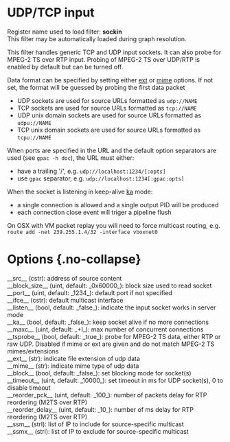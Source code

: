<!-- automatically generated - do not edit, patch gpac/applications/gpac/gpac.c -->

# UDP/TCP input  
  
Register name used to load filter: __sockin__  
This filter may be automatically loaded during graph resolution.  
  
This filter handles generic TCP and UDP input sockets. It can also probe for MPEG-2 TS over RTP input. Probing of MPEG-2 TS over UDP/RTP is enabled by default but can be turned off.  
  
Data format can be specified by setting either [ext](#ext) or [mime](#mime) options. If not set, the format will be guessed by probing the first data packet  
  

- UDP sockets are used for source URLs formatted as `udp://NAME`  
- TCP sockets are used for source URLs formatted as `tcp://NAME`  
- UDP unix domain sockets are used for source URLs formatted as `udpu://NAME`  
- TCP unix domain sockets are used for source URLs formatted as `tcpu://NAME`  

  
When ports are specified in the URL and the default option separators are used (see `gpac -h doc`), the URL must either:  

- have a trailing '/', e.g. `udp://localhost:1234/[:opts]`  
- use `gpac` separator, e.g. `udp://localhost:1234[:gpac:opts]`  

  
When the socket is listening in keep-alive [ka](#ka) mode:  

- a single connection is allowed and a single output PID will be produced  
- each connection close event will triger a pipeline flush  

  
On OSX with VM packet replay you will need to force multicast routing, e.g. `route add -net 239.255.1.4/32 -interface vboxnet0`  
  

# Options  {.no-collapse}  
  
<div markdown class="option">  
<a id="src" data-level="basic">__src__</a> (cstr): address of source content  
</div>  
<div markdown class="option">  
<a id="block_size">__block_size__</a> (uint, default: _0x60000_): block size used to read socket  
</div>  
<div markdown class="option">  
<a id="port" data-level="basic">__port__</a> (uint, default: _1234_): default port if not specified  
</div>  
<div markdown class="option">  
<a id="ifce">__ifce__</a> (cstr): default multicast interface  
</div>  
<div markdown class="option">  
<a id="listen" data-level="basic">__listen__</a> (bool, default: _false_): indicate the input socket works in server mode  
</div>  
<div markdown class="option">  
<a id="ka">__ka__</a> (bool, default: _false_): keep socket alive if no more connections  
</div>  
<div markdown class="option">  
<a id="maxc" data-level="basic">__maxc__</a> (uint, default: _+I_): max number of concurrent connections  
</div>  
<div markdown class="option">  
<a id="tsprobe">__tsprobe__</a> (bool, default: _true_): probe for MPEG-2 TS data, either RTP or raw UDP. Disabled if mime or ext are given and do not match MPEG-2 TS mimes/extensions  
</div>  
<div markdown class="option">  
<a id="ext" data-level="basic">__ext__</a> (str): indicate file extension of udp data  
</div>  
<div markdown class="option">  
<a id="mime" data-level="basic">__mime__</a> (str): indicate mime type of udp data  
</div>  
<div markdown class="option">  
<a id="block">__block__</a> (bool, default: _false_): set blocking mode for socket(s)  
</div>  
<div markdown class="option">  
<a id="timeout">__timeout__</a> (uint, default: _10000_): set timeout in ms for UDP socket(s), 0 to disable timeout  
</div>  
<div markdown class="option">  
<a id="reorder_pck">__reorder_pck__</a> (uint, default: _100_): number of packets delay for RTP reordering (M2TS over RTP)   
</div>  
<div markdown class="option">  
<a id="reorder_delay">__reorder_delay__</a> (uint, default: _10_): number of ms delay for RTP reordering (M2TS over RTP)  
</div>  
<div markdown class="option">  
<a id="ssm">__ssm__</a> (strl): list of IP to include for source-specific multicast  
</div>  
<div markdown class="option">  
<a id="ssmx">__ssmx__</a> (strl): list of IP to exclude for source-specific multicast  
</div>  
  
